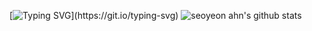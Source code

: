 [![Typing SVG](https://readme-typing-svg.demolab.com?font=Fira+Code&pause=1000&color=41F736&background=000000&center=true&vCenter=true&width=435&lines=+Hi+there!+I'm+seoyeon.)](https://git.io/typing-svg)
![seoyeon ahn's github stats](https://github-readme-stats.vercel.app/api?username=sonoasy&theme=gruvbox&show_icons=true)
 
